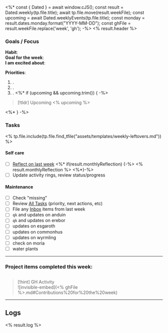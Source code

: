 <%* const { Dated } = await window.cJS();
    const result = Dated.weekly(tp.file.title);
    await tp.file.move(result.weekFile);
    const upcoming = await Dated.weeklyEvents(tp.file.title);
    const monday = result.dates.monday.format("YYYY-MM-DD");
    const ghFile = result.weekFile.replace('week', 'gh');
-%>
<% result.header %>

### Goals / Focus

**Habit**:   
**Goal for the week**:   
**I am excited about**:   

**Priorities**:
1. .
2. .
3. .
<%* if (upcoming && upcoming.trim()) { -%>

> [!tldr] Upcoming
<% upcoming %>

<%* } -%>
### Tasks
<% tp.file.include(tp.file.find_tfile("assets/templates/weekly-leftovers.md")) %>

#### Self care

- [ ] [Reflect on last week](<% result.weeklyReflection %>)
<%* if(result.monthlyReflection) {-%>
<% result.monthlyReflection %>
<%*}-%>
- [ ] Update activity rings, review status/progress

#### Maintenance

- [ ] Check "missing"
- [ ] Review [All Tasks](all-tasks.md) (priority, next actions, etc)
- [ ] File any [Inbox](Inbox.md) items from last week
- [ ] `qk`  and updates on anduin
- [ ] `qk` and updates on erebor
- [ ] updates on esgaroth
- [ ] updates on commonhus
- [ ] updates on wyrmling
- [ ] check on moria
- [ ] water plants

---

### Project items completed this week:
```<% result.weeklyProjects %>
```

> [!hint] GH Activity  
> ![invisible-embed](<% ghFile %>.md#Contributions%20for%20the%20week)

---

## Logs

<% result.log %>
